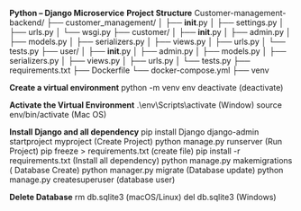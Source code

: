**Python – Django Microservice**
**Project Structure**
Customer-management-backend/
├── customer_management/
│   ├── __init__.py
│   ├── settings.py
│   ├── urls.py
│   └── wsgi.py
├── customer/
│   ├── __init__.py
│   ├── admin.py
│   ├── models.py
│   ├── serializers.py
│   ├── views.py
│   ├── urls.py
│   └── tests.py
├── user/
│   ├── __init__.py
│   ├── admin.py
│   ├── models.py
│   ├── serializers.py
│   ├── views.py
│   ├── urls.py
│   └── tests.py
├── requirements.txt
├── Dockerfile
└── docker-compose.yml
├── venv


**Create a virtual environment** 
	python -m venv env
	deactivate (deactivate)
  
**Activate the Virtual Environment**
	.\env\Scripts\activate (Window)
	source env/bin/activate (Mac OS)

**Install Django and all dependency**
	pip install Django
	django-admin startproject myproject (Create Project)
	python manage.py runserver (Run Project)
	pip freeze > requirements.txt (create file)
	pip install -r requirements.txt (Install all dependency)
	python manage.py makemigrations ( Database Create)
	python manager.py migrate  (Database update)
	python manage.py createsuperuser (database user)
  
**Delete Database**
	rm db.sqlite3  (macOS/Linux)
	del db.sqlite3  (Windows)
